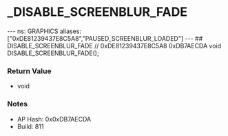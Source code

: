 # _DISABLE_SCREENBLUR_FADE

--- ns: GRAPHICS aliases: ["0xDE81239437E8C5A8","PAUSED_SCREENBLUR_LOADED"] --- ## DISABLE_SCREENBLUR_FADE  // 0xDE81239437E8C5A8 0xDB7AECDA void DISABLE_SCREENBLUR_FADE();

### Return Value
* void

### Notes
* AP Hash: 0x0xDB7AECDA
* Build: 811

